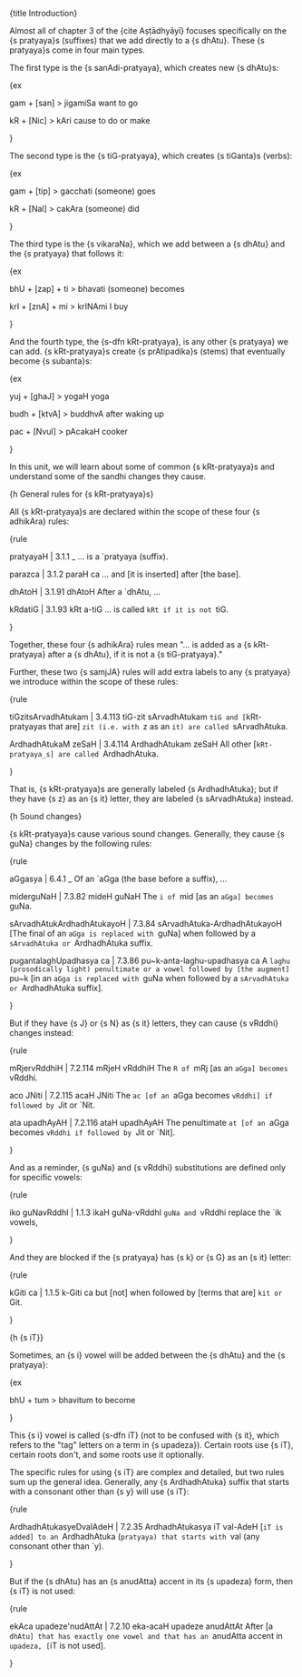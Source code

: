 {title Introduction}

Almost all of chapter 3 of the {cite Aṣṭādhyāyī} focuses specifically on the {s
pratyaya}s (suffixes) that we add directly to a {s dhAtu}. These {s pratyaya}s
come in four main types.

The first type is the {s sanAdi-pratyaya}, which creates new {s dhAtu}s:

{ex

gam + [san] > jigamiSa
want to go

kR + [Nic] > kAri
cause to do or make

}

The second type is the {s tiG-pratyaya}, which creates {s tiGanta}s (verbs):

{ex

gam + [tip] > gacchati
(someone) goes

kR + [Nal] > cakAra
(someone) did

}

The third type is the {s vikaraNa}, which we add between a {s dhAtu} and the {s
pratyaya} that follows it:

{ex

bhU + [zap] + ti > bhavati
(someone) becomes

krI + [znA] + mi > krINAmi
I buy

}

And the fourth type, the {s-dfn kRt-pratyaya}, is any other {s pratyaya} we can
add. {s kRt-pratyaya}s create {s prAtipadika}s (stems) that eventually become
{s subanta}s:

{ex

yuj + [ghaJ] > yogaH
yoga

budh + [ktvA] > buddhvA
after waking up

pac + [Nvul] > pAcakaH
cooker

}

In this unit, we will learn about some of common {s kRt-pratyaya}s and
understand some of the sandhi changes they cause.


{h General rules for {s kRt-pratyaya}s}

All {s kRt-pratyaya}s are declared within the scope of these four {s adhikAra}
rules:

{rule

pratyayaH | 3.1.1
_
&hellip; is a `pratyaya (suffix).

parazca | 3.1.2
paraH ca
&hellip; and [it is inserted] after [the base].

dhAtoH | 3.1.91
dhAtoH
After a `dhAtu, &hellip;

kRdatiG | 3.1.93
kRt a-tiG
&hellip; is called `kRt if it is not `tiG.

}

Together, these four {s adhikAra} rules mean "&hellip; is added as a
{s kRt-pratyaya} after a {s dhAtu}, if it is not a {s tiG-pratyaya}."

Further, these two {s samjJA} rules will add extra labels to any {s pratyaya}
we introduce within the scope of these rules:

{rule

tiGzitsArvadhAtukam | 3.4.113 
tiG-zit sArvadhAtukam
`tiG and [`kRt-pratyayas that are] `zit (i.e. with `z as an `it) are called
`sArvadhAtuka.

ArdhadhAtukaM zeSaH | 3.4.114 
ArdhadhAtukam zeSaH
All other [`kRt-pratyaya_s] are called `ArdhadhAtuka.

}

That is, {s kRt-pratyaya}s are generally labeled {s ArdhadhAtuka}; but if they
have {s z} as an {s it} letter, they are labeled {s sArvadhAtuka} instead.


{h Sound changes}

{s kRt-pratyaya}s cause various sound changes. Generally, they cause {s guNa}
changes by the following rules:

{rule

aGgasya | 6.4.1
_
Of an `aGga (the base before a suffix), &hellip;

miderguNaH | 7.3.82
mideH guNaH
The `i of `mid [as an `aGga] becomes `guNa.

sArvadhAtukArdhadhAtukayoH | 7.3.84 
sArvadhAtuka-ArdhadhAtukayoH
[The final of an `aGga is replaced with `guNa] when followed by a `sArvadhAtuka
or `ArdhadhAtuka suffix.

pugantalaghUpadhasya ca | 7.3.86
pu~k-anta-laghu-upadhasya ca
A `laghu (prosodically light) penultimate or a vowel followed by [the augment]
`pu~k [in an `aGga is replaced with `guNa when followed by a `sArvadhAtuka or
`ArdhadhAtuka suffix].

}

But if they have {s J} or {s N} as {s it} letters, they can cause {s
vRddhi} changes instead:

{rule

mRjervRddhiH | 7.2.114
mRjeH vRddhiH
The `R of `mRj [as an `aGga] becomes `vRddhi.

aco JNiti | 7.2.115
acaH JNiti
The `ac [of an `aGga becomes `vRddhi] if followed by `Jit or `Nit.

ata upadhAyAH | 7.2.116
ataH upadhAyAH
The penultimate `at [of an `aGga becomes `vRddhi if followed by `Jit or `Nit].

}

And as a reminder, {s guNa} and {s vRddhi} substitutions are defined only for
specific vowels:

{rule

iko guNavRddhI | 1.1.3
ikaH guNa-vRddhI
`guNa and `vRddhi replace the `ik vowels,

}

And they are blocked if the {s pratyaya} has {s k} or {s G} as an {s
it} letter:

{rule

kGiti ca | 1.1.5 
k-Giti ca
but [not] when followed by [terms that are] `kit or `Git.

}


{h {s iT}}

Sometimes, an {s i} vowel will be added between the {s dhAtu} and the {s
pratyaya}:

{ex

bhU + tum > bhavitum
to become

}

This {s i} vowel is called {s-dfn iT} (not to be confused with {s it}, which
refers to the "tag" letters on a term in {s upadeza}). Certain roots use {s
iT}, certain roots don't, and some roots use it optionally.

The specific rules for using {s iT} are complex and detailed, but two rules sum
up the general idea. Generally, any {s ArdhadhAtuka} suffix that starts with a
consonant other than {s y} will use {s iT}:

{rule

ArdhadhAtukasyeDvalAdeH | 7.2.35
ArdhadhAtukasya iT val-AdeH
[`iT is added] to an `ArdhadhAtuka (`pratyaya) that starts with `val (any
consonant other than `y).

}

But if the {s dhAtu} has an {s anudAtta} accent in its {s upadeza} form, then
{s iT} is not used:

{rule

ekAca upadeze'nudAttAt | 7.2.10
eka-acaH upadeze anudAttAt
After [a `dhAtu] that has exactly one vowel and that has an `anudAtta accent in
`upadeza, [`iT is not used].

}

